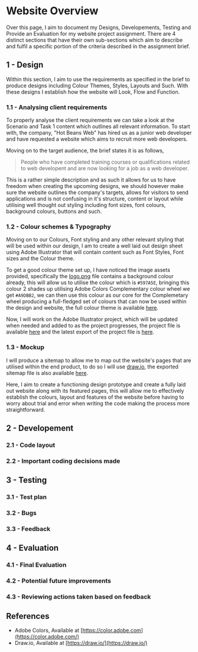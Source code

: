 # Website Overview
Over this page, I aim to document my Designs, Developements, Testing and Provide an Evaluation for my website project assignment. There are 4 distinct sections that have their own sub-sections which aim to describe and fulfil a specific portion of the criteria described in the assignment brief.

## 1 - Design
Within this section, I aim to use the requirements as specified in the brief to produce designs including Colour Themes, Styles, Layouts and Such. With these designs I establish how the website will Look, Flow and Function. 
### 1.1 - Analysing client requirements
To properly analyse the client requirements we can take a look at the Scenario and Task 1 content which outlines all relevant information. To start with, the company, "Hot Beans Web" has hired us as a junior web developer and have requested a website which aims to recruit more web developers.

Moving on to the target audience, the brief states it is as follows,
> People who have completed training courses or qualifications related to web developent and are now looking for a job as a web developer.

This is a rather simple description and as such it allows for us to have freedom when creating the upcoming designs, we should however make sure the website outlines the company's targets, allows for visitors to send applications and is not confusing in it's structure, content or layout while utilising well thought out styling including font sizes, font colours, background colours, buttons and such.

### 1.2 - Colour schemes & Typography
Moving on to our Colours, Font styling and any other relevant styling that will be used within our design, I am to create a well laid out design sheet using Adobe Illustrator that will contain content such as Font Styles, Font sizes and the Colour theme.

To get a good colour theme set up, I have noticed the image assets provided, specifically the [logo.png](assets/images/logo.png) file contains a background colour already, this will allow us to utilise the colour which is `#597A5E`, bringing this colour 2 shades up utilising Adobe Colors Complementary colour wheel we get `#A9DBB2`, we can then use this colour as our core for the Complemetary wheel producing a full-fledged set of colours that can now be used within the design and website, the full colour theme is available [here](assets/images/logo.png).

Now, I will work on the Adobe Illustrator project, which will be updated when needed and added to as the project progresses, the project file is available [here](assets/design/Design%20sheet.ai) and the latest export of the project file is [here](assets/design/Design%20sheet.png).

### 1.3 - Mockup
I will produce a sitemap to allow me to map out the website's pages that are utilised within the end product, to do so I will use [draw.io](https://draw.io), the exported sitemap file is also available [here](assets/design/sitemap.png).

Here, I aim to create a functioning design prototype and create a fully laid out website along with its featured pages, this will allow me to effectively establish the colours, layout and features of the website before having to worry about trial and error when writing the code making the process more straightforward.

## 2 - Developement
### 2.1 - Code layout

### 2.2 - Important coding decisions made

## 3 - Testing
### 3.1 - Test plan

### 3.2 - Bugs

### 3.3 - Feedback

## 4 - Evaluation
### 4.1 - Final Evaluation

### 4.2 - Potential future improvements

### 4.3 - Reviewing actions taken based on feedback

## References
- Adobe Colors, Available at [https://color.adobe.com](https://color.adobe.com/)
- Draw.io, Available at [https://draw.io/](https://draw.io/)